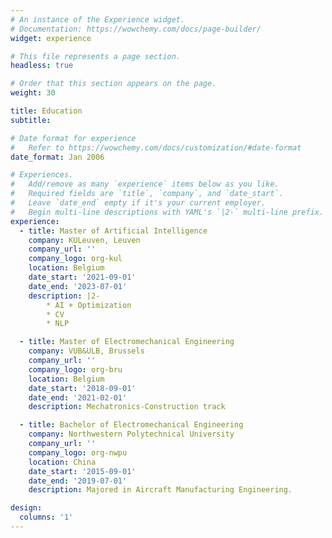 ```yaml
---
# An instance of the Experience widget.
# Documentation: https://wowchemy.com/docs/page-builder/
widget: experience

# This file represents a page section.
headless: true

# Order that this section appears on the page.
weight: 30

title: Education
subtitle:

# Date format for experience
#   Refer to https://wowchemy.com/docs/customization/#date-format
date_format: Jan 2006

# Experiences.
#   Add/remove as many `experience` items below as you like.
#   Required fields are `title`, `company`, and `date_start`.
#   Leave `date_end` empty if it's your current employer.
#   Begin multi-line descriptions with YAML's `|2-` multi-line prefix.
experience:
  - title: Master of Artificial Intelligence
    company: KULeuven, Leuven
    company_url: ''
    company_logo: org-kul
    location: Belgium
    date_start: '2021-09-01'
    date_end: '2023-07-01'
    description: |2-
        * AI + Optimization
        * CV
        * NLP

  - title: Master of Electromechanical Engineering
    company: VUB&ULB, Brussels
    company_url: ''
    company_logo: org-bru
    location: Belgium
    date_start: '2018-09-01'
    date_end: '2021-02-01'
    description: Mechatronics-Construction track

  - title: Bachelor of Electromechanical Engineering
    company: Northwestern Polytechnical University
    company_url: ''
    company_logo: org-nwpu
    location: China
    date_start: '2015-09-01'
    date_end: '2019-07-01'
    description: Majored in Aircraft Manufacturing Engineering.

design:
  columns: '1'
---
```

